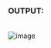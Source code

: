 ### OUTPUT:
<br>![image](https://user-images.githubusercontent.com/68191677/125506636-ecb3048b-8d07-4471-80e9-986c13a794ad.png)
</br>
